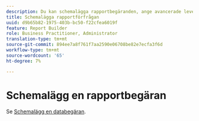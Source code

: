 ```yaml
---
description: Du kan schemalägga rapportbegäranden, ange avancerade leveransalternativ, ange mottagare och visa schemahistoriken. Med avancerade leveransalternativ kan du konfigurera rapporter som du vill skicka vid en viss tidpunkt eller i intervall. Du kan också ange i vilket filformat rapporten ska skickas.
title: Schemalägga rapportförfrågan
uuid: d9b65b82-1975-403b-bc50-f22cfea6019f
feature: Report Builder
role: Business Practitioner, Administrator
translation-type: tm+mt
source-git-commit: 894ee7a8f761f7aa2590e06708be82e7ecfa3f6d
workflow-type: tm+mt
source-wordcount: '65'
ht-degree: 7%

---
```



# Schemalägg en rapportbegäran

Se [Schemalägg en databegäran](/help/analyze/report-builder/t-schedule-a-data-request.md).
